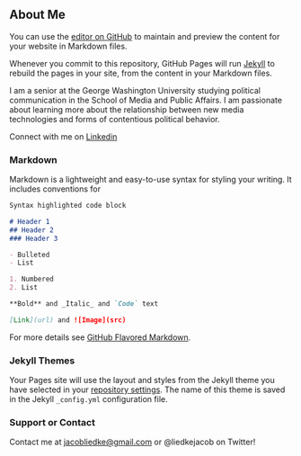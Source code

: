 ## About Me

You can use the [editor on GitHub](https://github.com/jacobliedke/jacobliedke.github.io/edit/main/README.md) to maintain and preview the content for your website in Markdown files.

Whenever you commit to this repository, GitHub Pages will run [Jekyll](https://jekyllrb.com/) to rebuild the pages in your site, from the content in your Markdown files.

I am a senior at the George Washington University studying political communication in the School of Media and Public Affairs. I am passionate about learning more about the relationship between new media technologies and forms of contentious political behavior.

Connect with me on [Linkedin](https://www.linkedin.com/in/jacob-liedke/)

### Markdown

Markdown is a lightweight and easy-to-use syntax for styling your writing. It includes conventions for

```markdown
Syntax highlighted code block

# Header 1
## Header 2
### Header 3

- Bulleted
- List

1. Numbered
2. List

**Bold** and _Italic_ and `Code` text

[Link](url) and ![Image](src)
```

For more details see [GitHub Flavored Markdown](https://guides.github.com/features/mastering-markdown/).

### Jekyll Themes

Your Pages site will use the layout and styles from the Jekyll theme you have selected in your [repository settings](https://github.com/jacobliedke/jacobliedke.github.io/settings). The name of this theme is saved in the Jekyll `_config.yml` configuration file.

### Support or Contact

Contact me at jacobliedke@gmail.com or @liedkejacob on Twitter!
